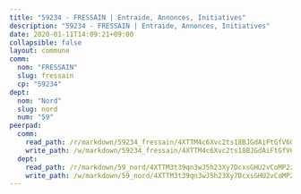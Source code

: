 ```yaml
---
title: "59234 - FRESSAIN | Entraide, Annonces, Initiatives"
description: "59234 - FRESSAIN | Entraide, Annonces, Initiatives"
date: 2020-01-11T14:09:21+09:00
collapsible: false
layout: commune
comm:
  nom: "FRESSAIN"
  slug: fressain
  cp: "59234"
dept:
  nom: "Nord"
  slug: nord
  num: "59"
peerpad:
  comm:
    read_path: /r/markdown/59234_fressain/4XTTM4c6Xvc2ts18BJGdAiFtGfV6Qajsso7qqzx2YmRxEnMY4
    write_path: /w/markdown/59234_fressain/4XTTM4c6Xvc2ts18BJGdAiFtGfV6Qajsso7qqzx2YmRxEnMY4-K3TgUE1oaruT5dCj1kYo1gbZwjA6rx9RHJe823V3oc9hHj3n3S9npYPNCzp9k2Mnmf7YLm9k95z15s8BwmrnRtR6QwNemkTuFkgDPN5KCsUCxX5wGX8grz5vMtqhcDbtBXqMb5Bn
  dept:
    read_path: /r/markdown/59_nord/4XTTM3t39qn3wJ5h23Xy7DcxsGHU2vCoMP2z3iS4TUn3TrtdJ
    write_path: /w/markdown/59_nord/4XTTM3t39qn3wJ5h23Xy7DcxsGHU2vCoMP2z3iS4TUn3TrtdJ-K3TgTuZGkuZqXfr6fpmH7pGsMT6ndvZQMyRDze5QBt7XScLWHoBi246kLoDKpTH2Yo4f3AFSSJqGc2ozvNww7qPLqsDjpvahxCbQ6F5znbfjp6kVgaDcTYc9LyhwSfYuCevnvZUQ
---
```


